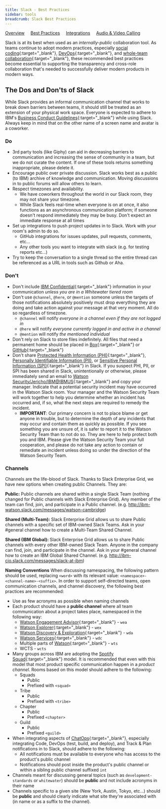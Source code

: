 ```yaml
---
title: Slack - Best Practices
sidebar: tools
breadcrumb: Slack Best Practices
---
```

[Overview](../../../tools/slack/)&nbsp;&nbsp;&nbsp;&nbsp;&nbsp;[Best Practices](../../../tools/slack/best-practices)&nbsp;&nbsp;&nbsp;&nbsp;&nbsp;[Integrations](../../../tools/slack/integrations)&nbsp;&nbsp;&nbsp;&nbsp;&nbsp;[Audio & Video Calling](../../../tools/slack/slack-calls)

Slack is at its best when used as an _internally-public_ collaboration tool. As teams continue to adopt modern practices, especially [social coding](https://whitewater.ibm.com/field-guide/practices/social-coding){:target="_blank"}, [DevOps](http://calmedia.atlanta.ibm.com/agile_academy/courses/agile_devops_deployment/index.php?id=4388194968001){:target="_blank"}, and [whole-team collaboration](https://w3-connections.ibm.com/blogs/chill/entry/A_whole_team_approach_to_discovery_and_delivery?lang=en_us){:target="_blank"}, these recommended best practices become essential to supporting the transparency and cross-role collaboration that's needed to successfully deliver modern products in modern ways.


## The Dos and Don'ts of Slack

While Slack provides an informal communication channel that works to break down barriers between teams, it should still be treated as an extension of your physical work space. Everyone is expected to adhere to IBM's [Business Conduct Guidelines](https://w3-03.ibm.com/ibm/documents/corpdocweb.nsf/ContentDocsByTitle/IBM+Business+Conduct+Guidelines){:target="_blank"} while using Slack. Always keep in mind that on the other name of a screen name and avatar is a coworker.

### Do

* 3rd party tools (like Giphy) can aid in decreasing barriers to communication and increasing the sense of community in a team, but we do not curate the content. If one of these tools returns something inappropriate, please delete it.
* Encourage public over private discussion. Slack works best as a public (to IBM) archive of knowledge and communication. Moving discussions in to public forums will allow others to learn.
* Respect timezones and availability.
  * We have coworkers throughout the world in our Slack room, they may not share your timezone.
  * While Slack feels real-time when everyone is on at once, it also functions as an asynchronous communication platform; if someone doesn't respond immediately they may be busy. Don't expect an immediate response at all times
* Set up integrations to push project updates in to Slack. Work with your room's admin to do so.
  * GitHub integrations for issues updates, pull requests, comments, etc…
  * Any other tools you want to integrate with slack (e.g. for testing reports etc...)
* Try to keep the conversation to a single thread so the entire thread can be referenced as a URL in tools such as Github or Aha.

### Don't

* Don't include [IBM Confidential](https://w3-03.ibm.com/ibm/documents/corpdocweb.nsf/ContentDocsByCtryTitle/United+States~Corporate+classification+and+control+of+IBM+information+-+Frequently+Asked+Questions/){:target="_blank"} information in your communication _unless you are in a Whitewater tiered room_
* Don't use `@channel`, `@here`, or `@mention` someone unless the targets of those notifications absolutely positively must drop everything they are doing and take action against your message at that very moment. All do so regardless of timezone.
  * `@channel` will notify _everyone in a channel even if they are not logged in_
  * `@here` will notify _everyone currently logged in and active in a channel_
  * `@mention` will notify _the mentioned individual_
* Don't rely on Slack to store files indefinitely. All files that need a permanent home should be placed in [Box](http://ibm.box.com/){:target="_blank"} or [GitHub](http://github.ibm.com/){:target="_blank"}
* Don't share [Protected Health Information (PHI)](https://en.wikipedia.org/wiki/Protected_health_information){:target="_blank"}, [Personally Identifiable Information (PII)](https://en.wikipedia.org/wiki/Personally_identifiable_information), or [Sensitive Personal Information (SPI)](https://en.wikipedia.org/wiki/Sensitive_personal_information){:target="_blank"} in Slack. If you suspect PHI, PII, or SPI has been shared in Slack, unintentionally or otherwise, please immediately send an email to [Watson Security/Jericho/IBM@IBMUS](mailto:wmssec@us.ibm.com?Subject=Potential%20Security%20Incident%2C%20Watson%20Slack){:target="_blank"} and copy your manager. Indicate that a potential security incident may have occurred in the Watson Slack room. Your manager and the Watson Security Team will work together to help you determine whether an incident has occurred and, if so, what the next steps are required to remedy the incident.
  * **IMPORTANT**: Our primary concern is not to place blame or get anyone in trouble, but to determine the depth of any incidents that may occur and contain them as quickly as possible. If you see something you are unsure of, it is safer to report it to the Watson Security Team than to not do so. They are here to help protect both you and IBM. Please give the Watson Security Team your full cooperation, and please do not take any action to contain or remediate an incident unless doing so under the direction of the Watson Security Team.


### Channels

  Channels are the life-blood of Slack. Thanks to Slack Enterprise Grid, we have new options when creating public Channels. They are:

  **Public:** Public channels are shared within a single Slack Team (nothing changed for Public channels with Slack Enterprise Grid). Any member of the team can find, join, and participate in a Public channel. (e.g. http://ibm-watson.slack.com/messages/watson-cambridge)

  **Shared (Multi-Team):** Slack Enterprise Grid allows us to share Public channels with a specific set of IBM-owned Slack Teams. Ask in your #general channel how to create a Multi-Team Shared Channel.

  **Shared (IBM Global):** Slack Enterprise Grid allows us to share Public channels with every other IBM-owned Slack Team. Anyone in the company can find, join, and participate in the channel. Ask in your #general channel how to create an IBM Global Shared Channel. (e.g. http://ibm-cio.slack.com/messages/slack-at-ibm)





  **Naming Conventions**
  When discussing namespacing, the following pattern should be used, replacing `<word>` with its relevant value: `<namespace>-<channel-name>-<suffix>`. In order to support self-directed teams, open communication channels, and channel discovery, the following best practices are recommended:

  * Use as few acronyms as possible when naming channels
  * Each product should have a **public channel** where all team communication about a project takes place, namespaced in the following way:
    * [Watson Engagement Advisor](https://github.ibm.com/watson-engagement-advisor){:target="_blank"} - `wea`
    * [Watson Explorer](https://github.ibm.com/Watson-Explorer){:target="_blank"} - `wex`
    * [Watson Discovery & Exploration](https://github.ibm.com/watson-discovery-and-exploration){:target="_blank"} - `wda`
    * [Watson Services](https://github.ibm.com/watson-services){:target="_blank"} - `wdc`
    * Multiple parts of [Watson](https://github.ibm.com/Watson){:target="_blank"} - `wts`
    * WCTS - `wcts`
  * Many groups across IBM are adopting the [Spotify Squad](http://blog.crisp.se/2012/11/14/henrikkniberg/scaling-agile-at-spotify){:target="_blank"} model. It is recommended that even with this model that most product specific communication happen in a _product channel_. Rooms based on this model should adhere to the following:
    * Squads
      * Public
      * Prefixed with `<squad>`
    * Tribe
      * Public
      * Prefixed with `<tribe>`
    * Chapter
      * Public
      * Prefixed `<chapter>`
    * Guild
      * Public
      * Prefixed `<guild>`
  * When integrating aspects of [ChatOps](http://blog.crisp.se/2012/11/14/henrikkniberg/scaling-agile-at-spotify){:target="_blank"}, especially integrating Code, DevOps (test, build, and deploy), and Track & Plan notifications in to Slack, should adhere to the following:
    * All notifications must be available to everyone who has access to the product's public channel
    * Notifications should post inside the product's public channel or within a sibling public channel suffixed `int`
  * Channels meant for discussing general topics (such as `development-standards` or `whitewater`) should be **public** and not include acronyms in their name
  * Channels specific to a given site (New York, Austin, Tokyo, etc…) should be **public** and should clearly indicate what site they're associated with (in name or as a suffix to the channel).
